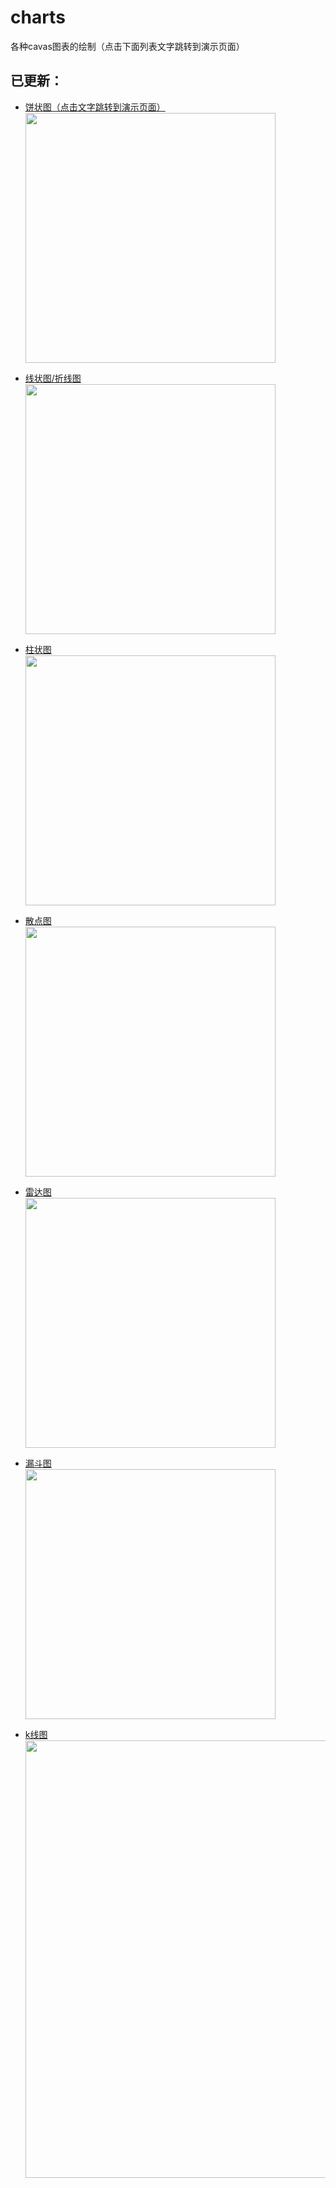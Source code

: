# charts
各种cavas图表的绘制（点击下面列表文字跳转到演示页面）

## 已更新：

+ [饼状图（点击文字跳转到演示页面）](https://wangdiangang.github.io/charts/%E9%A5%BC%E7%8A%B6%E5%9B%BE-%E9%AB%98%E6%B8%85.html)
</br><img src="https://wangdiangang.github.io/charts/images/%E9%A5%BC%E7%8A%B6%E5%9B%BE-%E9%AB%98%E6%B8%85.png" width="400"></br>
+ [线状图/折线图](https://wangdiangang.github.io/charts/%E6%8A%98%E7%BA%BF%E5%9B%BE-%E9%AB%98%E6%B8%85.html)
</br><img src="https://wangdiangang.github.io/charts/images/%E6%8A%98%E7%BA%BF%E5%9B%BE-%E9%AB%98%E6%B8%85.png" width="400"></br>
+ [柱状图](https://wangdiangang.github.io/charts/%E6%9F%B1%E7%8A%B6%E5%9B%BE-%E9%AB%98%E6%B8%85.html)
</br><img src="https://wangdiangang.github.io/charts/images/%E6%9F%B1%E7%8A%B6%E5%9B%BE-%E9%AB%98%E6%B8%85.png" width="400"></br>
+ [散点图](https://wangdiangang.github.io/charts/%E6%95%A3%E7%82%B9%E5%9B%BE-%E9%AB%98%E6%B8%85.html)
</br><img src="https://wangdiangang.github.io/charts/images/%E6%95%A3%E7%82%B9%E5%9B%BE-%E9%AB%98%E6%B8%85.png" width="400"></br>
+ [雷达图](https://wangdiangang.github.io/charts/%E9%9B%B7%E8%BE%BE%EF%BC%88%E9%9D%A2%E7%A7%AF%EF%BC%89%E5%9B%BE-%E9%AB%98%E6%B8%85.html)
</br><img src="https://wangdiangang.github.io/charts/images/%E9%9B%B7%E8%BE%BE%EF%BC%88%E9%9D%A2%E7%A7%AF%EF%BC%89%E5%9B%BE-%E9%AB%98%E6%B8%85.png" width="400"></br>

+ [漏斗图](https://wangdiangang.github.io/charts/%E6%BC%8F%E6%96%97%E5%9B%BE-%E9%AB%98%E6%B8%85.html)
</br><img src="https://wangdiangang.github.io/charts/images/%E6%BC%8F%E6%96%97%E5%9B%BE-%E9%AB%98%E6%B8%85E.png" width="400"></br>

+ [k线图](https://wangdiangang.github.io/charts/k%E7%BA%BF%E5%9B%BE-%E9%AB%98%E6%B8%85.html)
</br><img src="https://wangdiangang.github.io/charts/images/k%E7%BA%BF%E5%9B%BE-%E9%AB%98%E6%B8%85.png" width="700"></br>

